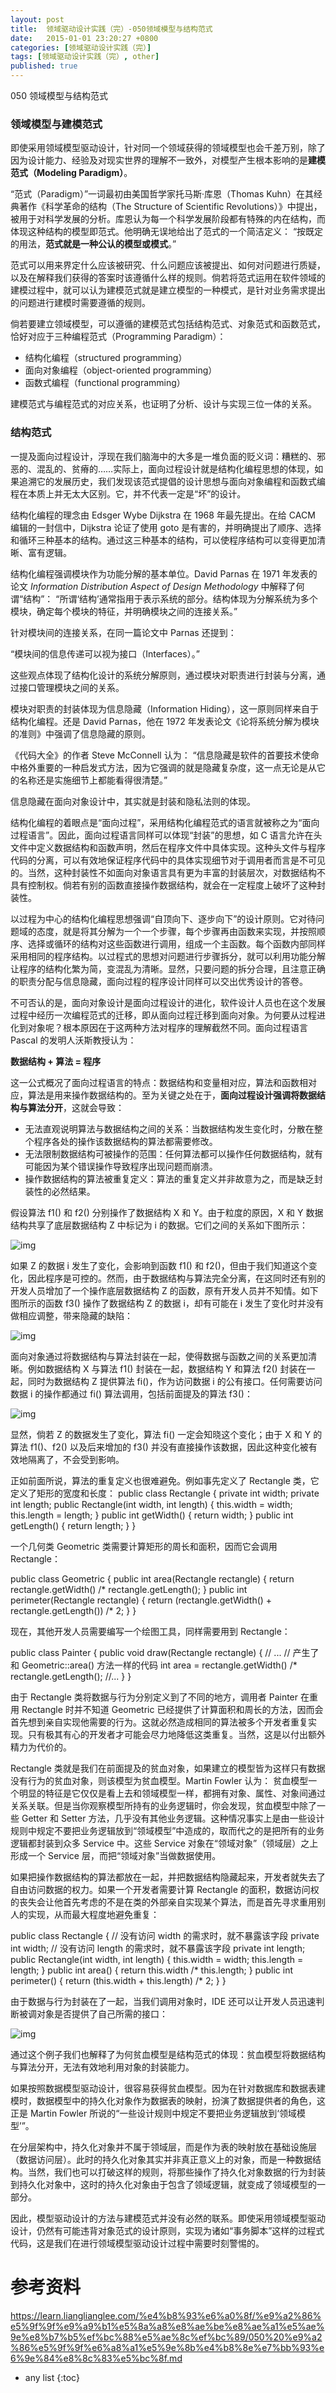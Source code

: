 ```yaml
---
layout: post
title:  领域驱动设计实践（完）-050领域模型与结构范式
date:   2015-01-01 23:20:27 +0800
categories: [领域驱动设计实践（完）]
tags: [领域驱动设计实践（完）, other]
published: true
---
```




050 领域模型与结构范式
### 领域模型与建模范式

即使采用领域模型驱动设计，针对同一个领域获得的领域模型也会千差万别，除了因为设计能力、经验及对现实世界的理解不一致外，对模型产生根本影响的是**建模范式（Modeling Paradigm）**。

“范式（Paradigm）”一词最初由美国哲学家托马斯·库恩（Thomas Kuhn）在其经典著作《科学革命的结构（The Structure of Scientific Revolutions）》中提出，被用于对科学发展的分析。库恩认为每一个科学发展阶段都有特殊的内在结构，而体现这种结构的模型即范式。他明确无误地给出了范式的一个简洁定义：
“按既定的用法，**范式就是一种公认的模型或模式**。”

范式可以用来界定什么应该被研究、什么问题应该被提出、如何对问题进行质疑，以及在解释我们获得的答案时该遵循什么样的规则。倘若将范式运用在软件领域的建模过程中，就可以认为建模范式就是建立模型的一种模式，是针对业务需求提出的问题进行建模时需要遵循的规则。

倘若要建立领域模型，可以遵循的建模范式包括结构范式、对象范式和函数范式，恰好对应于三种编程范式（Programming Paradigm）：

* 结构化编程（structured programming）
* 面向对象编程（object-oriented programming）
* 函数式编程（functional programming）

建模范式与编程范式的对应关系，也证明了分析、设计与实现三位一体的关系。

### 结构范式

一提及面向过程设计，浮现在我们脑海中的大多是一堆负面的贬义词：糟糕的、邪恶的、混乱的、贫瘠的……实际上，面向过程设计就是结构化编程思想的体现，如果追溯它的发展历史，我们发现该范式提倡的设计思想与面向对象编程和函数式编程在本质上并无太大区别。它，并不代表一定是“坏”的设计。

结构化编程的理念由 Edsger Wybe Dijkstra 在 1968 年最先提出。在给 CACM 编辑的一封信中，Dijkstra 论证了使用 goto 是有害的，并明确提出了顺序、选择和循环三种基本的结构。通过这三种基本的结构，可以使程序结构可以变得更加清晰、富有逻辑。

结构化编程强调模块作为功能分解的基本单位。David Parnas 在 1971 年发表的论文 *Information Distribution Aspect of Design Methodology* 中解释了何谓“结构”：
“所谓‘结构’通常指用于表示系统的部分。结构体现为分解系统为多个模块，确定每个模块的特征，并明确模块之间的连接关系。”

针对模块间的连接关系，在同一篇论文中 Parnas 还提到：

“模块间的信息传递可以视为接口（Interfaces）。”

这些观点体现了结构化设计的系统分解原则，通过模块对职责进行封装与分离，通过接口管理模块之间的关系。

模块对职责的封装体现为信息隐藏（Information Hiding），这一原则同样来自于结构化编程。还是 David Parnas，他在 1972 年发表论文《论将系统分解为模块的准则》中强调了信息隐藏的原则。

《代码大全》的作者 Steve McConnell 认为：
“信息隐藏是软件的首要技术使命中格外重要的一种启发式方法，因为它强调的就是隐藏复杂度，这一点无论是从它的名称还是实施细节上都能看得很清楚。”

信息隐藏在面向对象设计中，其实就是封装和隐私法则的体现。

结构化编程的着眼点是“面向过程”，采用结构化编程范式的语言就被称之为“面向过程语言”。因此，面向过程语言同样可以体现“封装”的思想，如 C 语言允许在头文件中定义数据结构和函数声明，然后在程序文件中具体实现。这种头文件与程序代码的分离，可以有效地保证程序代码中的具体实现细节对于调用者而言是不可见的。当然，这种封装性不如面向对象语言具有更为丰富的封装层次，对数据结构不具有控制权。倘若有别的函数直接操作数据结构，就会在一定程度上破坏了这种封装性。

以过程为中心的结构化编程思想强调“自顶向下、逐步向下”的设计原则。它对待问题域的态度，就是将其分解为一个一个步骤，每个步骤再由函数来实现，并按照顺序、选择或循环的结构对这些函数进行调用，组成一个主函数。每个函数内部同样采用相同的程序结构。以过程式的思想对问题进行步骤拆分，就可以利用功能分解让程序的结构化繁为简，变混乱为清晰。显然，只要问题的拆分合理，且注意正确的职责分配与信息隐藏，面向过程的程序设计同样可以交出优秀设计的答卷。

不可否认的是，面向对象设计是面向过程设计的进化，软件设计人员也在这个发展过程中经历一次编程范式的迁移，即从面向过程迁移到面向对象。为何要从过程进化到对象呢？根本原因在于这两种方法对程序的理解截然不同。面向过程语言 Pascal 的发明人沃斯教授认为：

**数据结构 + 算法 = 程序**

这一公式概况了面向过程语言的特点：数据结构和变量相对应，算法和函数相对应，算法是用来操作数据结构的。至为关键之处在于，**面向过程设计强调将数据结构与算法分开**，这就会导致：

* 无法直观说明算法与数据结构之间的关系：当数据结构发生变化时，分散在整个程序各处的操作该数据结构的算法都需要修改。
* 无法限制数据结构可被操作的范围：任何算法都可以操作任何数据结构，就有可能因为某个错误操作导致程序出现问题而崩溃。
* 操作数据结构的算法被重复定义：算法的重复定义并非故意为之，而是缺乏封装性的必然结果。

假设算法 f1() 和 f2() 分别操作了数据结构 X 和 Y。由于粒度的原因，X 和 Y 数据结构共享了底层数据结构 Z 中标记为 i 的数据。它们之间的关系如下图所示：

![img](https://learn.lianglianglee.com/%e4%b8%93%e6%a0%8f/%e9%a2%86%e5%9f%9f%e9%a9%b1%e5%8a%a8%e8%ae%be%e8%ae%a1%e5%ae%9e%e8%b7%b5%ef%bc%88%e5%ae%8c%ef%bc%89/assets/270909e0-9b55-11e9-92b4-9513ba23abe6)

如果 Z 的数据 i 发生了变化，会影响到函数 f1() 和 f2()，但由于我们知道这个变化，因此程序是可控的。然而，由于数据结构与算法完全分离，在这同时还有别的开发人员增加了一个操作底层数据结构 Z 的函数，原有开发人员并不知情。如下图所示的函数 f3() 操作了数据结构 Z 的数据 i，却有可能在 i 发生了变化时并没有做相应调整，带来隐藏的缺陷：

![img](https://learn.lianglianglee.com/%e4%b8%93%e6%a0%8f/%e9%a2%86%e5%9f%9f%e9%a9%b1%e5%8a%a8%e8%ae%be%e8%ae%a1%e5%ae%9e%e8%b7%b5%ef%bc%88%e5%ae%8c%ef%bc%89/assets/58545cc0-9b55-11e9-8d0a-d15698dbb916)

面向对象通过将数据结构与算法封装在一起，使得数据与函数之间的关系更加清晰。例如数据结构 X 与算法 f1() 封装在一起，数据结构 Y 和算法 f2() 封装在一起，同时为数据结构 Z 提供算法 fi()，作为访问数据 i 的公有接口。任何需要访问数据 i 的操作都通过 fi() 算法调用，包括前面提及的算法 f3()：

![img](https://learn.lianglianglee.com/%e4%b8%93%e6%a0%8f/%e9%a2%86%e5%9f%9f%e9%a9%b1%e5%8a%a8%e8%ae%be%e8%ae%a1%e5%ae%9e%e8%b7%b5%ef%bc%88%e5%ae%8c%ef%bc%89/assets/80702770-9b55-11e9-b9ee-7b6a5ae2885d)

显然，倘若 Z 的数据发生了变化，算法 fi() 一定会知晓这个变化；由于 X 和 Y 的算法 f1()、f2() 以及后来增加的 f3() 并没有直接操作该数据，因此这种变化被有效地隔离了，不会受到影响。

正如前面所说，算法的重复定义也很难避免。例如事先定义了 Rectangle 类，它定义了矩形的宽度和长度：
public class Rectangle { private int width; private int length; public Rectangle(int width, int length) { this.width = width; this.length = length; } public int getWidth() { return width; } public int getLength() { return length; } }

一个几何类 Geometric 类需要计算矩形的周长和面积，因而它会调用 Rectangle：

public class Geometric { public int area(Rectangle rectangle) { return rectangle.getWidth() /* rectangle.getLength(); } public int perimeter(Rectangle rectangle) { return (rectangle.getWidth() + rectangle.getLength()) /* 2; } }

现在，其他开发人员需要编写一个绘图工具，同样需要用到 Rectangle：

public class Painter { public void draw(Rectangle rectangle) { // ... // 产生了和 Geometric::area() 方法一样的代码 int area = rectangle.getWidth() /* rectangle.getLength(); //... } }

由于 Rectangle 类将数据与行为分别定义到了不同的地方，调用者 Painter 在重用 Rectangle 时并不知道 Geometric 已经提供了计算面积和周长的方法，因而会首先想到亲自实现他需要的行为。这就必然造成相同的算法被多个开发者重复实现。只有极其有心的开发者才可能会尽力地降低这类重复。当然，这是以付出额外精力为代价的。

Rectangle 类就是我们在前面提及的贫血对象，如果建立的模型皆为这样只有数据没有行为的贫血对象，则该模型为贫血模型。Martin Fowler 认为：
贫血模型一个明显的特征是它仅仅是看上去和领域模型一样，都拥有对象、属性、对象间通过关系关联。但是当你观察模型所持有的业务逻辑时，你会发现，贫血模型中除了一些 Getter 和 Setter 方法，几乎没有其他业务逻辑。这种情况事实上是由一些设计规则中规定不要把业务逻辑放到“领域模型”中造成的，取而代之的是把所有的业务逻辑都封装到众多 Service 中。这些 Service 对象在“领域对象”（领域层）之上形成一个 Service 层，而把“领域对象”当做数据使用。

如果把操作数据结构的算法都放在一起，并把数据结构隐藏起来，开发者就失去了自由访问数据的权力。如果一个开发者需要计算 Rectangle 的面积，数据访问权的丧失会让他首先考虑的不是在类的外部亲自实现某个算法，而是首先寻求重用别人的实现，从而最大程度地避免重复：

public class Rectangle { // 没有访问 width 的需求时，就不暴露该字段 private int width; // 没有访问 length 的需求时，就不暴露该字段 private int length; public Rectangle(int width, int length) { this.width = width; this.length = length; } public int area() { return this.width /* this.length; } public int perimeter() { return (this.width + this.length) /* 2; } }

由于数据与行为封装在了一起，当我们调用对象时，IDE 还可以让开发人员迅速判断被调对象是否提供了自己所需的接口：

![img](https://learn.lianglianglee.com/%e4%b8%93%e6%a0%8f/%e9%a2%86%e5%9f%9f%e9%a9%b1%e5%8a%a8%e8%ae%be%e8%ae%a1%e5%ae%9e%e8%b7%b5%ef%bc%88%e5%ae%8c%ef%bc%89/assets/7bb5b730-9b56-11e9-9a7d-eb6640afedb7)

通过这个例子我们也解释了为何贫血模型是结构范式的体现：贫血模型将数据结构与算法分开，无法有效地利用对象的封装能力。

如果按照数据模型驱动设计，很容易获得贫血模型。因为在针对数据库和数据表建模时，数据模型中的持久化对象作为数据表的映射，扮演了数据提供者的角色，这正是 Martin Fowler 所说的“一些设计规则中规定不要把业务逻辑放到‘领域模型’”。

在分层架构中，持久化对象并不属于领域层，而是作为表的映射放在基础设施层（数据访问层）。此时的持久化对象其实并非真正意义上的对象，而是一种数据结构。当然，我们也可以打破这样的规则，将那些操作了持久化对象数据的行为封装到持久化对象中，这时的持久化对象由于包含了领域逻辑，就变成了领域模型的一部分。

因此，模型驱动设计的方法与建模范式并没有必然的联系。即使采用领域模型驱动设计，仍然有可能违背对象范式的设计原则，实现为诸如“事务脚本”这样的过程式代码，这是我们在进行领域模型驱动设计过程中需要时刻警惕的。




# 参考资料

https://learn.lianglianglee.com/%e4%b8%93%e6%a0%8f/%e9%a2%86%e5%9f%9f%e9%a9%b1%e5%8a%a8%e8%ae%be%e8%ae%a1%e5%ae%9e%e8%b7%b5%ef%bc%88%e5%ae%8c%ef%bc%89/050%20%e9%a2%86%e5%9f%9f%e6%a8%a1%e5%9e%8b%e4%b8%8e%e7%bb%93%e6%9e%84%e8%8c%83%e5%bc%8f.md

* any list
{:toc}
